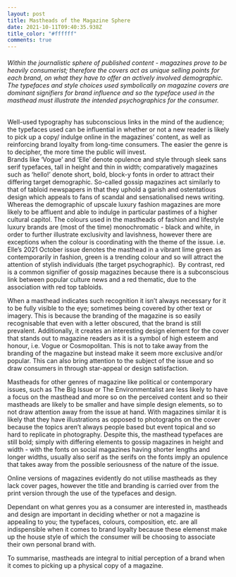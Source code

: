 ```yaml
---
layout: post
title: Mastheads of the Magazine Sphere
date: 2021-10-11T09:40:35.938Z
title_color: "#ffffff"
comments: true
---
```

###### Within the journalistic sphere of published content - magazines prove to be heavily consumerist; therefore the covers act as unique selling points for each brand, on what they have to offer an actively involved demographic. The typefaces and style choices used symbolically on magazine covers are dominant signifiers for brand influence and so the typeface used in the masthead must illustrate the intended psychographics for the consumer. 

Well-used typography has subconscious links in the mind of the audience; the typefaces used can be influential in whether or not a new reader is likely to pick up a copy/ indulge online in the magazines’ content, as well as reinforcing brand loyalty from long-time consumers. The easier the genre is to decipher, the more time the public will invest. \
Brands like ‘Vogue’ and ‘Elle’ denote opulence and style through sleek sans serif typefaces, tall in height and thin in width; comparatively magazines such as ‘hello!’ denote short, bold, block-y fonts in order to attract their differing target demographic. So-called gossip magazines act similarly to that of tabloid newspapers in that they uphold a garish and ostentatious design which appeals to fans of scandal and sensationalised news writing. Whereas the demographic of upscale luxury fashion magazines are more likely to be affluent and able to indulge in particular pastimes of a higher cultural capitol. The colours used in the mastheads of fashion and lifestyle luxury brands are (most of the time) monochromatic - black and white, in order to further illustrate exclusivity and lavishness, however there are exceptions when the colour is coordinating with the theme of the issue. i.e. Elle’s 2021 October issue denotes the masthead in a vibrant lime green as contemporarily in fashion, green is a trending colour and so will attract the attention of stylish individuals (the target psychographic).  By contrast, red is a common signifier of gossip magazines because there is a subconscious link between popular culture news and a red thematic, due to the association with red top tabloids. 

When a masthead indicates such recognition it isn’t always necessary for it to be fully visible to the eye; sometimes being covered by other text or imagery. This is because the branding of the magazine is so easily recognisable that even with a letter obscured, that the brand is still prevalent. Additionally, it creates an interesting design element for the cover that stands out to magazine readers as it is a symbol of high esteem and honour, i.e. Vogue or Cosmopolitan. This is not to take away from the branding of the magazine but instead make it seem more exclusive and/or popular. This can also bring attention to the subject of the issue and so draw consumers in through star-appeal or design satisfaction. 

Mastheads for other genres of magazine like political or contemporary issues, such as The Big Issue or The Environmentalist are less likely to have a focus on the masthead and more so on the perceived content and so their mastheads are likely to be smaller and have simple design elements, so to not draw attention away from the issue at hand. With magazines similar it is likely that they have illustrations as opposed to photographs on the cover because the topics aren’t always people based but event topical and so hard to replicate in photography. Despite this, the masthead typefaces are still bold; simply with differing elements to gossip magazines in height and width - with the fonts on social magazines having shorter lengths and longer widths, usually also serif as the serifs on the fonts imply an opulence that takes away from the possible seriousness of the nature of the issue. 

Online versions of magazines evidently do not utilise mastheads as they lack cover pages, however the title and branding is carried over from the print version through the use of the typefaces and design.

Dependant on what genres you as a consumer are interested in, mastheads and design are important in deciding whether or not a magazine is appealing to you; the typefaces, colours, composition, etc. are all indispensible when it comes to brand loyalty because these elemenst make up the house style of which the consumer will be choosing to associate their own personal brand with. 

To summarise, mastheads are integral to initial perception of a brand when it comes to picking up a physical copy of a magazine.
